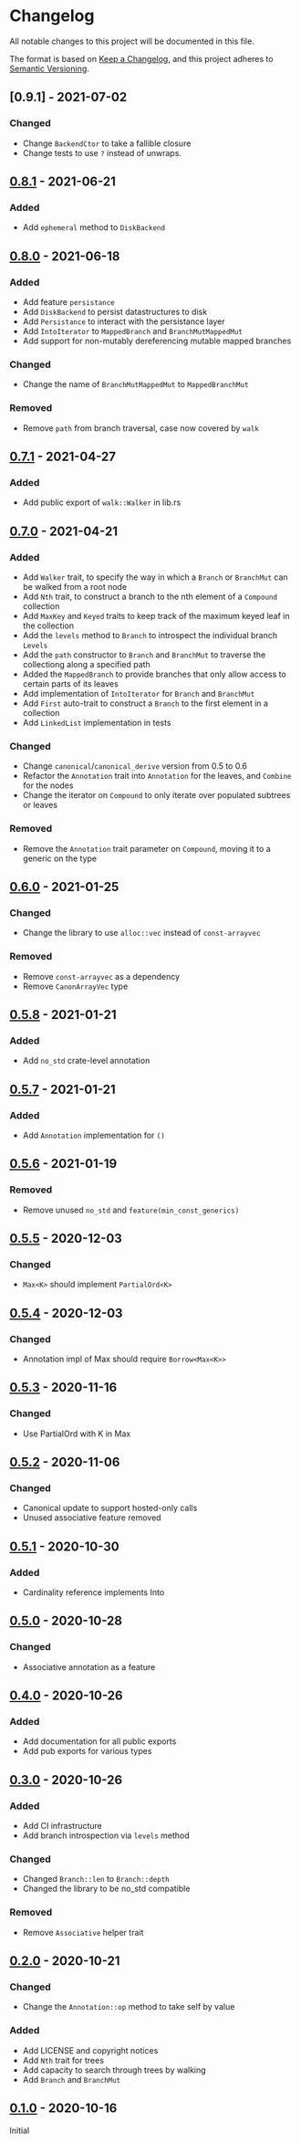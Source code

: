 # Changelog

All notable changes to this project will be documented in this file.

The format is based on [Keep a Changelog](https://keepachangelog.com/en/1.0.0/),
and this project adheres to [Semantic Versioning](https://semver.org/spec/v2.0.0.html).

## [0.9.1] - 2021-07-02

### Changed

- Change `BackendCtor` to take a fallible closure
- Change tests to use `?` instead of unwraps.

## [0.8.1] - 2021-06-21

### Added

- Add `ephemeral` method to `DiskBackend`

## [0.8.0] - 2021-06-18

### Added

- Add feature `persistance`
- Add `DiskBackend` to persist datastructures to disk
- Add `Persistance` to interact with the persistance layer
- Add `IntoIterator` to `MappedBranch` and `BranchMutMappedMut`
- Add support for non-mutably dereferencing mutable mapped branches

### Changed

- Change the name of `BranchMutMappedMut` to `MappedBranchMut`

### Removed

- Remove `path` from branch traversal, case now covered by `walk`

## [0.7.1] - 2021-04-27

### Added

- Add public export of `walk::Walker` in lib.rs

## [0.7.0] - 2021-04-21

### Added

- Add `Walker` trait, to specify the way in which a `Branch` or `BranchMut` can be walked from a root node
- Add `Nth` trait, to construct a branch to the nth element of a `Compound` collection
- Add `MaxKey` and `Keyed` traits to keep track of the maximum keyed leaf in the collection
- Add the `levels` method to `Branch` to introspect the individual branch `Levels`
- Add the `path` constructor to `Branch` and `BranchMut` to traverse the collectiong along a specified path
- Added the `MappedBranch` to provide branches that only allow access to certain parts of its leaves
- Add implementation of `IntoIterator` for `Branch` and `BranchMut`
- Add `First` auto-trait to construct a `Branch` to the first element in a collection
- Add `LinkedList` implementation in tests

### Changed

- Change `canonical`/`canonical_derive` version from 0.5 to 0.6
- Refactor the `Annotation` trait into `Annotation` for the leaves, and `Combine` for the nodes
- Change the iterator on `Compound` to only iterate over populated subtrees or leaves

### Removed

- Remove the `Annotation` trait parameter on `Compound`, moving it to a generic on the type

## [0.6.0] - 2021-01-25

### Changed

- Change the library to use `alloc::vec` instead of `const-arrayvec`

### Removed

- Remove `const-arrayvec` as a dependency
- Remove `CanonArrayVec` type

## [0.5.8] - 2021-01-21

### Added

- Add `no_std` crate-level annotation

## [0.5.7] - 2021-01-21

### Added

- Add `Annotation` implementation for `()`

## [0.5.6] - 2021-01-19

### Removed

- Remove unused `no_std` and `feature(min_const_generics)`

## [0.5.5] - 2020-12-03

### Changed

- `Max<K>` should implement `PartialOrd<K>`

## [0.5.4] - 2020-12-03

### Changed

- Annotation impl of Max<K> should require `Borrow<Max<K>>`

## [0.5.3] - 2020-11-16

### Changed

- Use PartialOrd with K in Max<K>

## [0.5.2] - 2020-11-06

### Changed

- Canonical update to support hosted-only calls
- Unused associative feature removed

## [0.5.1] - 2020-10-30

### Added

- Cardinality reference implements Into<u64>

## [0.5.0] - 2020-10-28

### Changed

- Associative annotation as a feature

## [0.4.0] - 2020-10-26

### Added

- Add documentation for all public exports
- Add pub exports for various types

## [0.3.0] - 2020-10-26

### Added

- Add CI infrastructure
- Add branch introspection via `levels` method

### Changed

- Changed `Branch::len` to `Branch::depth`
- Changed the library to be no_std compatible

### Removed

- Remove `Associative` helper trait

## [0.2.0] - 2020-10-21

### Changed

- Change the `Annotation::op` method to take self by value

### Added

- Add LICENSE and copyright notices
- Add `Nth` trait for trees
- Add capacity to search through trees by walking
- Add `Branch` and `BranchMut`

## [0.1.0] - 2020-10-16

Initial

[unreleased]: https://github.com/dusk-network/microkelvin/compare/v0.9.1...HEAD
[0.9.0]: https://github.com/dusk-network/microkelvin/compare/v0.8.1...v0.9.1
[0.8.1]: https://github.com/dusk-network/microkelvin/compare/v0.8.0...v0.8.1
[0.8.0]: https://github.com/dusk-network/microkelvin/compare/v0.7.1...v0.8.0
[0.7.1]: https://github.com/dusk-network/microkelvin/compare/v0.7.0...v0.7.1
[0.7.0]: https://github.com/dusk-network/microkelvin/compare/v0.6.0...v0.7.0
[0.6.0]: https://github.com/dusk-network/microkelvin/compare/v0.5.8...v0.6.0
[0.5.8]: https://github.com/dusk-network/microkelvin/compare/v0.5.7...v0.5.8
[0.5.7]: https://github.com/dusk-network/microkelvin/compare/v0.5.6...v0.5.7
[0.5.6]: https://github.com/dusk-network/microkelvin/compare/v0.5.5...v0.5.6
[0.5.5]: https://github.com/dusk-network/microkelvin/compare/v0.5.4...v0.5.5
[0.5.4]: https://github.com/dusk-network/microkelvin/compare/v0.5.3...v0.5.4
[0.5.3]: https://github.com/dusk-network/microkelvin/compare/v0.5.2...v0.5.3
[0.5.2]: https://github.com/dusk-network/microkelvin/compare/v0.5.1...v0.5.2
[0.5.1]: https://github.com/dusk-network/microkelvin/compare/v0.5.0...v0.5.1
[0.5.0]: https://github.com/dusk-network/microkelvin/compare/v0.4.0...v0.5.0
[0.4.0]: https://github.com/dusk-network/microkelvin/compare/v0.3.0...v0.4.0
[0.3.0]: https://github.com/dusk-network/microkelvin/compare/v0.2.0...v0.3.0
[0.2.0]: https://github.com/dusk-network/microkelvin/compare/v0.1.0...v0.2.0
[0.1.0]: https://github.com/dusk-network/microkelvin/releases/tag/v0.1.0
